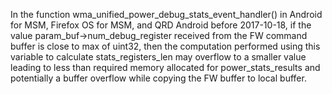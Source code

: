 In the function wma_unified_power_debug_stats_event_handler() in Android for MSM, Firefox OS for MSM, and QRD Android before 2017-10-18, if the value param_buf->num_debug_register received from the FW command buffer is close to max of uint32, then the computation performed using this variable to calculate stats_registers_len may overflow to a smaller value leading to less than required memory allocated for power_stats_results and potentially a buffer overflow while copying the FW buffer to local buffer.